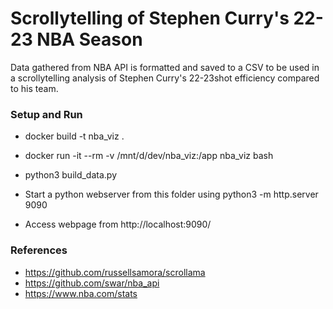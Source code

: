 # Scrollytelling of Stephen Curry's 22-23 NBA Season #

Data gathered from NBA API is formatted and saved to a CSV to be used in a scrollytelling analysis of Stephen Curry's 22-23shot efficiency compared to his team.

### Setup and Run ###

* docker build -t nba_viz .
* docker run -it --rm -v /mnt/d/dev/nba_viz:/app nba_viz bash
* python3 build_data.py

* Start a python webserver from this folder using python3 -m http.server 9090
* Access webpage from http://localhost:9090/

### References ###
* https://github.com/russellsamora/scrollama
* https://github.com/swar/nba_api
* https://www.nba.com/stats
